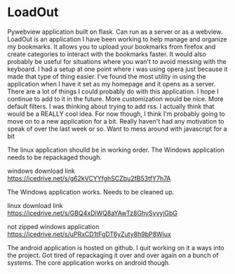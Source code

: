 # LoadOut
Pywebview application built on flask. Can run as a server or as a webview. LoadOut is an application I have been working to help manage and organize my bookmarks. It allows you to upload your bookmarks from firefox and create categories to interact with the bookmarks faster. It would also probably be useful for situations where you wan't to avoid messing with the keyboard. I had a setup at one point where i was using opera just because it made that type of thing easier. I've found the most utility in using the application when I have it set as my homepage and it opens as a server. There are a lot of things I could probably do with this application. I hope I continue to add to it in the future. More customization would be nice. More default filters. I was thinking about trying to add rss. I actually think that would be a REALLY cool idea. For now though, I think I'm probably going to move on to a new application for a bit. Really haven't had any motivation to  speak of over the last week or so. Want to mess around with javascript for a bit

The linux application shoulld be in working order. The Windows application needs to be repackaged though.

windows download link https://icedrive.net/s/g62kVCYYfghSCZbu2fB53tfY7h7A

The Windows application works. Needs to be cleaned up. 

linux download link https://icedrive.net/s/GBQ4xDiWQ8aYAwTz8GhySyvyjGbG

not zipped windows application https://icedrive.net/s/uPRxCD1tFgDT6yZuty8h9bP8Wiux

The android application is hosted on github. I quit working on it a ways into the project. Got tired of repackaging it over and over again on a bunch of systems. The core application works on android though.
